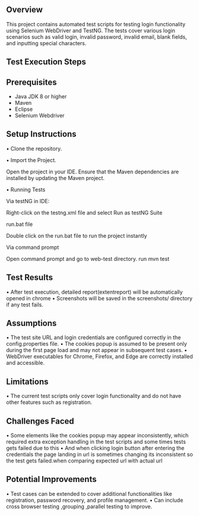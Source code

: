 ## Overview

This project contains automated test scripts for testing login functionality using Selenium WebDriver and TestNG. The tests cover various login scenarios such as valid login, invalid password, invalid email, blank fields, and inputting special characters.

## Test Execution Steps

## Prerequisites

* Java JDK 8 or higher
*	Maven 
*	Eclipse
*	Selenium Webdriver

 ## Setup Instructions

• Clone the repository.

• Import the Project.

Open the project in your IDE.
Ensure that the Maven dependencies are installed by updating the Maven project.

• Running Tests

Via testNG in IDE:

Right-click on the testng.xml file and select Run as testNG Suite

run.bat file

Double click on the run.bat file to run the project instantly

Via command prompt

Open command prompt and go to web-test directory.
run mvn test

## Test Results

• After test execution, detailed report(extentreport) will be automatically opened in chrome
• Screenshots will be saved in the screenshots/ directory if any test fails.

## Assumptions

• The test site URL and login credentials are configured correctly in the config.properties file.
• The cookies popup is assumed to be present only during the first page load and may not appear in subsequent test cases. 
• WebDriver executables for Chrome, Firefox, and Edge are correctly installed and accessible.

## Limitations

• The current test scripts only cover login functionality and do not have other features such as registration.

## Challenges Faced

• Some elements like the cookies popup may appear inconsistently, which required extra exception handling in the test scripts and some times tests gets failed due to this
• And when clicking login button after entering the credentials the page landing in url is sometimes changing its inconsistent so the test gets failed.when comparing expected url with actual url

## Potential Improvements

• Test cases can be extended to cover additional functionalities like registration, password recovery, and profile management.
• Can include cross browser testing ,grouping ,parallel testing to improve.










